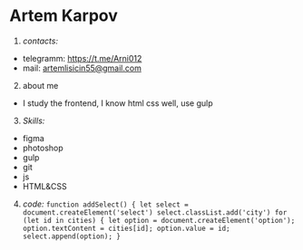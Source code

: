 # Artem Karpov

1.  _contacts:_

- telegramm: https://t.me/Arni012
- mail: artemlisicin55@gmail.com

2. about me

- I study the frontend, I know html css well, use gulp

3.  _Skills:_

- figma
- photoshop
- gulp
- git
- js
- HTML&amp;CSS

4.  _code:_
    `function addSelect() { let select = document.createElement('select') select.classList.add('city') for (let id in cities) { let option = document.createElement('option'); option.textContent = cities[id]; option.value = id; select.append(option); }`
